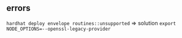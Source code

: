 ## errors
`hardhat deploy envelope routines::unsupported` => solution  `export NODE_OPTIONS=--openssl-legacy-provider`
